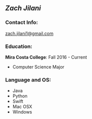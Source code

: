 ## *Zach Jilani*

### Contact Info: 
[zach.jilani1@gmail.com](zach.jilani1@gmail.com)

### Education:
**Mira Costa College**: Fall 2016 - Current
- Computer Science Major

### Language and OS:
- Java
- Python
- Swift
- Mac OSX
- Windows

